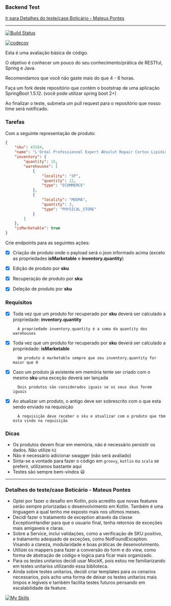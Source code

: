 ### Backend Test

[Ir para Detalhes do teste/case Boticário - Mateus Pontes](#detalhes-do-testecase-boticário---mateus-pontes)

---
[![Build Status](https://travis-ci.com/belezanaweb/test-java.svg?branch=master)](https://travis-ci.com/belezanaweb/test-java)

[![codecov](https://codecov.io/gh/belezanaweb/test-java/branch/master/graph/badge.svg)](https://codecov.io/gh/belezanaweb/test-java)

Esta é uma avaliação básica de código.

O objetivo é conhecer um pouco do seu conhecimento/prática de RESTful, Spring e Java.

Recomendamos que você não gaste mais do que 4 - 6 horas.

Faça um fork deste repositório que contém o bootstrap de uma aplicação SpringBoot 1.5.12. (você pode utilizar spring boot 2+)

Ao finalizar o teste, submeta um pull request para o repositório que nosso time será notificado.

### Tarefas

Com a seguinte representação de produto:

```json
{
    "sku": 43264,
    "name": "L'Oréal Professionnel Expert Absolut Repair Cortex Lipidium - Máscara de Reconstrução 500g",
    "inventory": {
        "quantity": 15,
        "warehouses": [
            {
                "locality": "SP",
                "quantity": 12,
                "type": "ECOMMERCE"
            },
            {
                "locality": "MOEMA",
                "quantity": 3,
                "type": "PHYSICAL_STORE"
            }
        ]
    },
    "isMarketable": true
}
```

Crie endpoints para as seguintes ações:

- [x] Criação de produto onde o payload será o json informado acima (exceto as propriedades **isMarketable** e **inventory.quantity**)

- [x] Edição de produto por **sku**

- [x] Recuperação de produto por **sku**

- [x] Deleção de produto por **sku**

### Requisitos


- [x] Toda vez que um produto for recuperado por **sku** deverá ser calculado a propriedade: **inventory.quantity**

        A propriedade inventory.quantity é a soma da quantity dos warehouses

- [x] Toda vez que um produto for recuperado por **sku** deverá ser calculado a propriedade: **isMarketable**

        Um produto é marketable sempre que seu inventory.quantity for maior que 0

- [x] Caso um produto já existente em memória tente ser criado com o mesmo **sku** uma exceção deverá ser lançada

        Dois produtos são considerados iguais se os seus skus forem iguais


- [x] Ao atualizar um produto, o antigo deve ser sobrescrito com o que esta sendo enviado na requisição

        A requisição deve receber o sku e atualizar com o produto que tbm esta vindo na requisição

### Dicas

- Os produtos devem ficar em memória, não é necessário persistir os dados. Não utilize `h2`
- Não é necessário adicionar swagger (não será avaliado)
- Sinta-se a vontade para fazer o código em ```groovy```, ```kotlin``` ou ```scala``` se preferir, utilizamos bastante aqui
- Testes são sempre bem-vindos :smiley:

----


### Detalhes do teste/case Boticário - Mateus Pontes


- Optei por fazer o desafio em Kotlin, pois acredito que novas features serão sempre priorizadas o desenvolvimento em Kotlin.
Também é uma linguagem a qual tenho me exposto mais nos ultimos meses.
- Decidi fazer o tratamento de exception através da classe ExceptionHandler para que o usuario final, tenha retornos de exceções mais amigaveis e claras.
- Sobre a Service, inclui validações, como a verificação de SKU positivo, e tratamento adequado de exceções, como NotFoundException. Visando a clareza, modularidade e boas práticas de desenvolvimento.
- Utilizei os mappers para fazer a conversão do form e do view, como forma de abstração de código e logica para ficar mais organizado.
- Para os testes unitarios decidi usar MockK, pois estou me familiarizando em testes unitarios utilizando essa biblioteca. 
- Ainda sobre testes unitarios, decidi criar templates para os cenarios necessarios, pois acho uma forma de deixar os testes unitarios mais limpos e legiveis e também facilita testes futuros pensando em escalabilidade da feature.


[![My Skills](https://skillicons.dev/icons?i=kotlin,spring,idea,maven&theme=light)](https://skillicons.dev)
